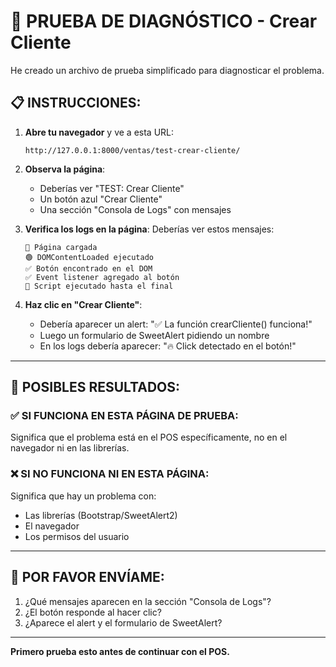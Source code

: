 # 🧪 PRUEBA DE DIAGNÓSTICO - Crear Cliente

He creado un archivo de prueba simplificado para diagnosticar el problema.

## 📋 INSTRUCCIONES:

1. **Abre tu navegador** y ve a esta URL:
   ```
   http://127.0.0.1:8000/ventas/test-crear-cliente/
   ```

2. **Observa la página**:
   - Deberías ver "TEST: Crear Cliente"
   - Un botón azul "Crear Cliente"
   - Una sección "Consola de Logs" con mensajes

3. **Verifica los logs en la página**:
   Deberías ver estos mensajes:
   ```
   🔵 Página cargada
   🟢 DOMContentLoaded ejecutado
   ✅ Botón encontrado en el DOM
   ✅ Event listener agregado al botón
   🔵 Script ejecutado hasta el final
   ```

4. **Haz clic en "Crear Cliente"**:
   - Debería aparecer un alert: "✅ La función crearCliente() funciona!"
   - Luego un formulario de SweetAlert pidiendo un nombre
   - En los logs debería aparecer: "🔥 Click detectado en el botón!"

---

## 🎯 POSIBLES RESULTADOS:

### ✅ SI FUNCIONA EN ESTA PÁGINA DE PRUEBA:
Significa que el problema está en el POS específicamente, no en el navegador ni en las librerías.

### ❌ SI NO FUNCIONA NI EN ESTA PÁGINA:
Significa que hay un problema con:
- Las librerías (Bootstrap/SweetAlert2)
- El navegador
- Los permisos del usuario

---

## 📸 POR FAVOR ENVÍAME:

1. ¿Qué mensajes aparecen en la sección "Consola de Logs"?
2. ¿El botón responde al hacer clic?
3. ¿Aparece el alert y el formulario de SweetAlert?

---

**Primero prueba esto antes de continuar con el POS.**








